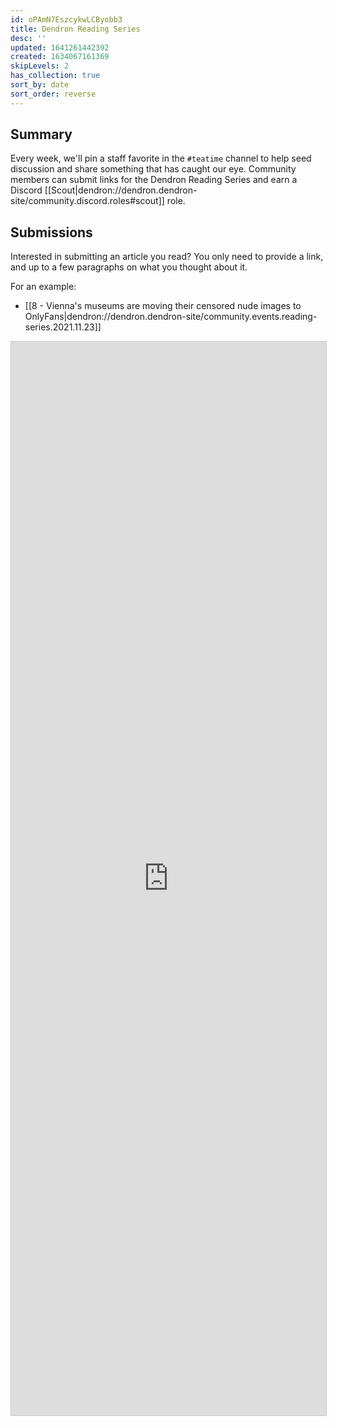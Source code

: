 ```yaml
---
id: oPAmN7EszcykwLCByobb3
title: Dendron Reading Series
desc: ''
updated: 1641261442392
created: 1634067161369
skipLevels: 2
has_collection: true
sort_by: date
sort_order: reverse
---
```


## Summary

Every week, we'll pin a staff favorite in the `#teatime` channel to help seed discussion and share something that has caught our eye. Community members can submit links for the Dendron Reading Series and earn a Discord [[Scout|dendron://dendron.dendron-site/community.discord.roles#scout]] role.

## Submissions

Interested in submitting an article you read? You only need to provide a link, and up to a few paragraphs on what you thought about it.

For an example:
- [[8 - Vienna's museums are moving their censored nude images to OnlyFans|dendron://dendron.dendron-site/community.events.reading-series.2021.11.23]]

<script src="https://static.airtable.com/js/embed/embed_snippet_v1.js"></script><iframe class="airtable-embed airtable-dynamic-height" src="https://airtable.com/embed/shr27yL0SIT1wdDMx?backgroundColor=purple&prefill_SurveyName=ReadingSeries" frameborder="0" onmousewheel="" width="100%" height="1718" style="background: transparent; border: 1px solid #ccc;"></iframe>
